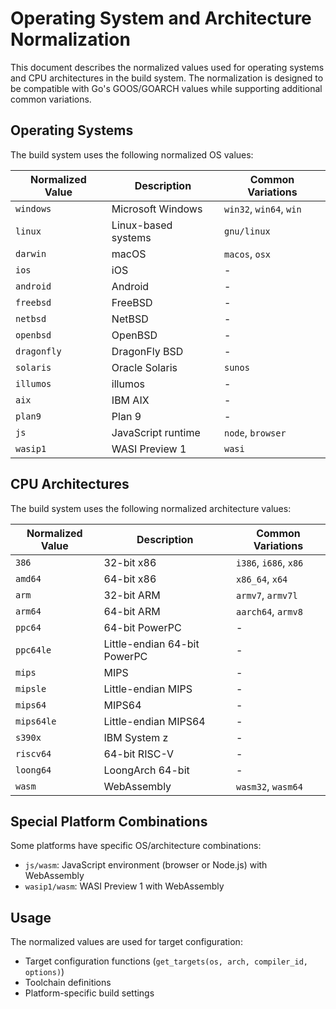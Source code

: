 # Operating System and Architecture Normalization

This document describes the normalized values used for operating systems and CPU architectures in the build system. The normalization is designed to be compatible with Go's GOOS/GOARCH values while supporting additional common variations.

## Operating Systems

The build system uses the following normalized OS values:

| Normalized Value | Description | Common Variations |
|-----------------|-------------|-------------------|
| `windows` | Microsoft Windows | `win32`, `win64`, `win` |
| `linux` | Linux-based systems | `gnu/linux` |
| `darwin` | macOS | `macos`, `osx` |
| `ios` | iOS | - |
| `android` | Android | - |
| `freebsd` | FreeBSD | - |
| `netbsd` | NetBSD | - |
| `openbsd` | OpenBSD | - |
| `dragonfly` | DragonFly BSD | - |
| `solaris` | Oracle Solaris | `sunos` |
| `illumos` | illumos | - |
| `aix` | IBM AIX | - |
| `plan9` | Plan 9 | - |
| `js` | JavaScript runtime | `node`, `browser` |
| `wasip1` | WASI Preview 1 | `wasi` |

## CPU Architectures

The build system uses the following normalized architecture values:

| Normalized Value | Description | Common Variations |
|-----------------|-------------|-------------------|
| `386` | 32-bit x86 | `i386`, `i686`, `x86` |
| `amd64` | 64-bit x86 | `x86_64`, `x64` |
| `arm` | 32-bit ARM | `armv7`, `armv7l` |
| `arm64` | 64-bit ARM | `aarch64`, `armv8` |
| `ppc64` | 64-bit PowerPC | - |
| `ppc64le` | Little-endian 64-bit PowerPC | - |
| `mips` | MIPS | - |
| `mipsle` | Little-endian MIPS | - |
| `mips64` | MIPS64 | - |
| `mips64le` | Little-endian MIPS64 | - |
| `s390x` | IBM System z | - |
| `riscv64` | 64-bit RISC-V | - |
| `loong64` | LoongArch 64-bit | - |
| `wasm` | WebAssembly | `wasm32`, `wasm64` |

## Special Platform Combinations

Some platforms have specific OS/architecture combinations:

- `js/wasm`: JavaScript environment (browser or Node.js) with WebAssembly
- `wasip1/wasm`: WASI Preview 1 with WebAssembly

## Usage

The normalized values are used for target configuration:

- Target configuration functions (`get_targets(os, arch, compiler_id, options)`)
- Toolchain definitions
- Platform-specific build settings

